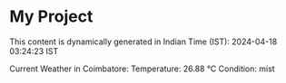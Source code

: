# My Project

This content is dynamically generated in Indian Time (IST): 2024-04-18 03:24:23 IST


Current Weather in Coimbatore:
Temperature: 26.88 °C
Condition: mist

